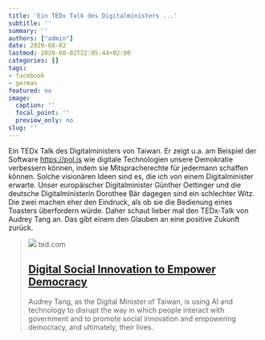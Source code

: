 ```yaml
---
title: 'Ein TEDx Talk des Digitalministers ...'
subtitle: ''
summary: ''
authors: ["admin"]
date: 2020-08-02
lastmod: 2020-08-02T22:05:44+02:00
categories: []
tags:
- facebook
- german
featured: no
image:
  caption: ''
  focal_point: ''
  preview_only: no
slug: ''
---
```

Ein TEDx Talk des Digitalministers von Taiwan. Er zeigt u.a. am Beispiel der Software https://pol.is wie digitale Technologien unsere Demokratie verbessern können, indem sie Mitspracherechte für jedermann schaffen können. Solche visionären Ideen sind es, die ich von einem Digitalminister erwarte. Unser europäischer Digitalminister Günther Oettinger und die deutsche Digitalministerin Dorothee Bär dagegen sind ein schlechter Witz. Die zwei machen eher den Eindruck, als ob sie die Bedienung eines Toasters überfordern würde. Daher schaut lieber mal den TEDx-Talk von Audrey Tang an. Das gibt einem den Glauben an eine positive Zukunft zurück.
> [![](https://pi.tedcdn.com/r/talkstar-photos.s3.amazonaws.com/uploads/4d44df42-f012-4fd3-98b4-959cfaba0e4b/mqdefault.jpg?c=1050%2C550&w=1050)](https://www.ted.com/talks/audrey_tang_digital_social_innovation_to_empower_democracy)
> ted.com
> ## [Digital Social Innovation to Empower Democracy](https://www.ted.com/talks/audrey_tang_digital_social_innovation_to_empower_democracy)
>
>Audrey Tang, as the Digital Minister of Taiwan, is using AI and technology to disrupt the way in which people interact with government and to promote social innovation and empowering democracy, and ultimately, their lives.


